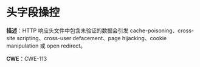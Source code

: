 # 头字段操控

**描述**：HTTP 响应头文件中包含未验证的数据会引发 cache-poisoning、cross-site scripting、cross-user defacement、page hijacking、cookie manipulation 或 open redirect。

**CWE**：CWE-113